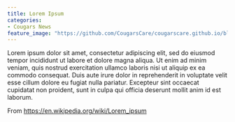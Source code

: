 ```yaml
---
title: Lorem Ipsum
categories:
- Cougars News
feature_image: "https://github.com/CougarsCare/cougarscare.github.io/blob/master/assets/images/largeredpaw.gif?raw=true"
---
```

Lorem ipsum dolor sit amet, consectetur adipiscing elit, sed do eiusmod tempor incididunt ut labore et dolore magna aliqua.
Ut enim ad minim veniam, quis nostrud exercitation ullamco laboris nisi ut aliquip ex ea commodo consequat.
Duis aute irure dolor in reprehenderit in voluptate velit esse cillum dolore eu fugiat nulla pariatur.
Excepteur sint occaecat cupidatat non proident, sunt in culpa qui officia deserunt mollit anim id est laborum.

From https://en.wikipedia.org/wiki/Lorem_ipsum
